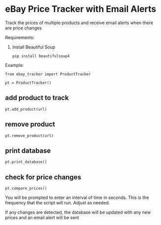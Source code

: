 # eBay Price Tracker with Email Alerts

Track the prices of multiple products and receive email alerts when there are price changes

Requirements: 

1. Install Beautiful Soup

   <code>pip install beautifulsoup4</code>

Example:

<code>from ebay_tracker import ProductTracker</code>

<code>pt = ProductTracker()</code>

## add product to track
<code>pt.add_product(url)</code>

## remove product
<code>pt.remove_product(url)</code>

## print database
<code>pt.print_database()</code>

## check for price changes
<code>pt.compare_prices()</code>

You will be prompted to enter an interval of time in seconds. This is the frequency that the script will run. Adjust as needed.

If any changes are detected, the database will be updated with any new prices and an email alert will be sent
